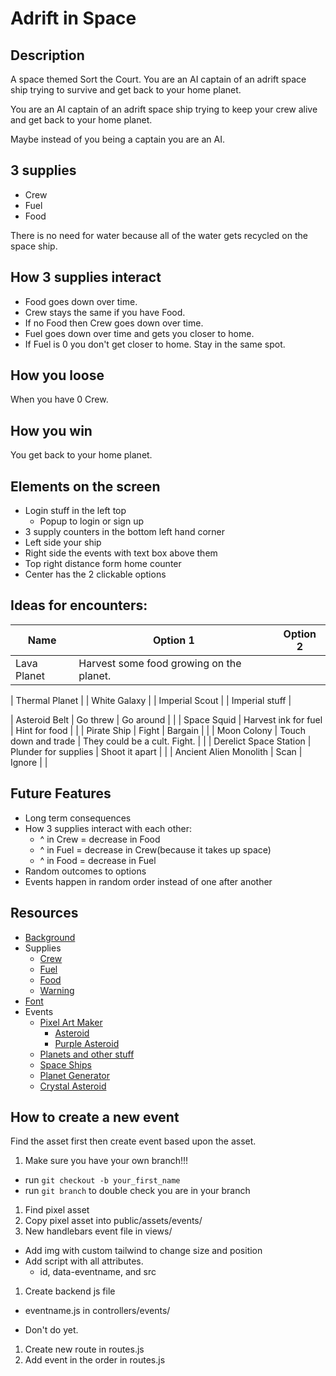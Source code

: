 # Adrift in Space

## Description
A space themed Sort the Court. You are an AI captain of an adrift space ship trying to survive and get back to your home planet.

You are an AI captain of an adrift space ship trying to keep your crew alive and get back to your home planet.

Maybe instead of you being a captain you are an AI.

## 3 supplies
- Crew
- Fuel
- Food

There is no need for water because all of the water gets recycled on the space ship.

## How 3 supplies interact
- Food goes down over time.
- Crew stays the same if you have Food.
- If no Food then Crew goes down over time.
- Fuel goes down over time and gets you closer to home.
- If Fuel is 0 you don't get closer to home. Stay in the same spot.

## How you loose
When you have 0 Crew.

## How you win
You get back to your home planet.

## Elements on the screen
- Login stuff in the left top
  - Popup to login or sign up
- 3 supply counters in the bottom left hand corner
- Left side your ship
- Right side the events with text box above them
- Top right distance form home counter
- Center has the 2 clickable options

## Ideas for encounters:

| Name             | Option 1                                                            | Option 2                                                  |
|------------------|---------------------------------------------------------------------|-----------------------------------------------------------|
| Lava Planet      | Harvest some food growing on the planet. | 



| Thermal Planet |
| White Galaxy |
| Imperial Scout |
| Imperial stuff |


| Asteroid Belt          | Go threw             | Go around                              |       |
| Space Squid            | Harvest ink for fuel | Hint for food                          |       |
| Pirate Ship            | Fight                | Bargain                                |       |
| Moon Colony            | Touch down and trade | They could be a cult. Fight.           |       |
| Derelict Space Station | Plunder for supplies | Shoot it apart                         |       |
| Ancient Alien Monolith | Scan                 | Ignore                                 |       |

## Future Features
  - Long term consequences
  - How 3 supplies interact with each other:
    - ^ in Crew = decrease in Food
    - ^ in Fuel = decrease in Crew(because it takes up space)
    - ^ in Food = decrease in Fuel
  - Random outcomes to options
  - Events happen in random order instead of one after another

## Resources
- [Background](https://deep-fold.itch.io/space-background-generator)
- Supplies
  - [Crew](https://www.flaticon.com/free-icon/team_6515003)
  - [Fuel](https://www.flaticon.com/free-icon/start-up_6514940)
  - [Food](https://www.flaticon.com/free-icon/pizza_12065322)
  - [Warning](https://www.flaticon.com/free-icon/caution_6514911)
- [Font](https://fonts.google.com/specimen/VT323)
- Events
  - [Pixel Art Maker](https://pixelartmaker.com/gallery)
    - [Asteroid](http://pixelartmaker.com/art/b02b88d8461a4fb)
    - [Purple Asteroid](http://pixelartmaker.com/art/634cc56c55a8cf2)
  - [Planets and other stuff](https://helianthus-games.itch.io/)
  - [Space Ships](https://foozlecc.itch.io/)
  - [Planet Generator](https://deep-fold.itch.io/pixel-planet-generator)
  - [Crystal Asteroid](https://www.pinclipart.com/maxpin/mihxbJ/)

## How to create a new event
Find the asset first then create event based upon the asset.
1. Make sure you have your own branch!!!
  - run `git checkout -b your_first_name`
  - run `git branch` to double check you are in your branch
1. Find pixel asset
1. Copy pixel asset into public/assets/events/
1. New handlebars event file in views/
  - Add img with custom tailwind to change size and position
  - Add script with all attributes.
    - id, data-eventname, and src
1. Create backend js file
  - eventname.js in controllers/events/


- Don't do yet.
1. Create new route in routes.js
1. Add event in the order in routes.js